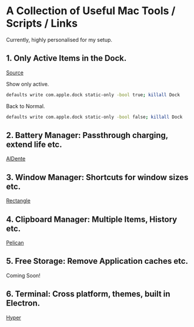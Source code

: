# A Collection of Useful Mac Tools / Scripts / Links
Currently, highly personalised for my setup.

## 1. Only Active Items in the Dock.
[Source](https://www.idownloadblog.com/2022/05/24/how-to-show-only-running-apps-on-mac-dock/)

Show only active.
```bash
defaults write com.apple.dock static-only -bool true; killall Dock
```

Back to Normal.
```bash
defaults write com.apple.dock static-only -bool false; killall Dock
```

## 2. Battery Manager: Passthrough charging, extend life etc.
[AlDente](https://apphousekitchen.com)

## 3. Window Manager: Shortcuts for window sizes etc.
[Rectangle](https://rectangleapp.com)

## 4. Clipboard Manager: Multiple Items, History etc.
[Pelican](https://apps.apple.com/us/app/pelican-clipboard-manager/id1524721688?mt=12)

## 5. Free Storage: Remove Application caches etc.
Coming Soon!

## 6. Terminal: Cross platform, themes, built in Electron.
[Hyper](https://hyper.is)
